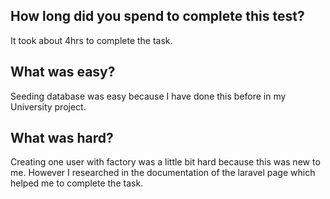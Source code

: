 ## How long did you spend to complete this test?
It took about 4hrs to complete the task.

## What was easy?
Seeding database was easy because I have done this before in my University project.

## What was hard?
Creating one user with factory was a little bit hard because this was new to me. However I researched in the documentation of the laravel page  which helped me to complete the task.
